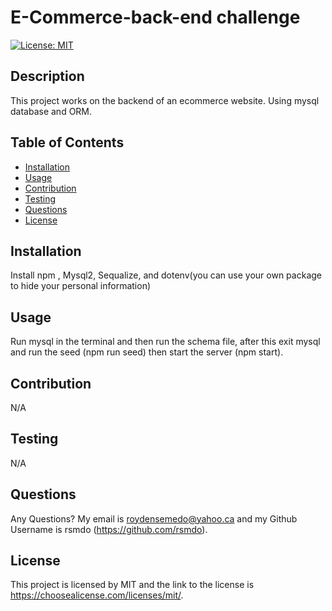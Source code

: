 # E-Commerce-back-end challenge

  [![License: MIT](https://img.shields.io/badge/License-MIT-yellow.svg)](https://opensource.org/licenses/MIT)
  

  ## Description 
  This project works on the backend of an ecommerce website. Using mysql database and ORM. 

  ## Table of Contents
  - [Installation](#installation)
  - [Usage](#usage)
  - [Contribution](#contribution)
  - [Testing](#testing)
  - [Questions](#questions)
  - [License](#license)

  ## Installation
  Install npm , Mysql2, Sequalize, and dotenv(you can use your own package to hide your personal information)

  ## Usage
  Run mysql in the terminal and then run the schema file, after this exit mysql and run the seed (npm run seed) then start the server (npm start).


  ## Contribution
  N/A

  ## Testing
  N/A

  ## Questions 
  Any Questions? My email is  roydensemedo@yahoo.ca and my Github Username is  rsmdo (https://github.com/rsmdo).


  ## License
  This project is licensed by MIT and the link to the license is https://choosealicense.com/licenses/mit/.

